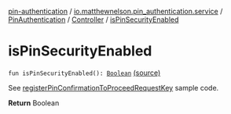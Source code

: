[pin-authentication](../../../index.md) / [io.matthewnelson.pin_authentication.service](../../index.md) / [PinAuthentication](../index.md) / [Controller](index.md) / [isPinSecurityEnabled](./is-pin-security-enabled.md)

# isPinSecurityEnabled

`fun isPinSecurityEnabled(): `[`Boolean`](https://kotlinlang.org/api/latest/jvm/stdlib/kotlin/-boolean/index.html) [(source)](https://github.com/05nelsonm/pin-authentication/blob/master/pin-authentication/src/main/java/io/matthewnelson/pin_authentication/service/PinAuthentication.kt#L575)

See [registerPinConfirmationToProceedRequestKey](register-pin-confirmation-to-proceed-request-key.md) sample code.

**Return**
Boolean

